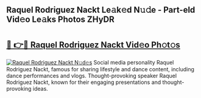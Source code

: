 ## Raquel Rodriguez Nackt Le𝚊k𝚎d N𝚞𝚍e - Part-eld Vid𝚎o Le𝚊ks Photos ZHyDR

# <h2><a href="http://fb9brao.evod.top/?m=Raquel+Rodriguez+Nackt">🔗 👉🔴 Raquel Rodriguez Nackt Vid𝚎o Ph𝚘t𝚘s</a></h2>

[![Raquel Rodriguez Nackt N𝚞d𝚎s](https://i.imgur.com/8V9OHl7.gif)](http://fb9brao.evod.top/?m=Raquel+Rodriguez+Nackt)
Social media personality Raquel Rodriguez Nackt, famous for sharing lifestyle and dance content, including dance performances and vlogs. Thought-provoking speaker Raquel Rodriguez Nackt, known for their engaging presentations and thought-provoking ideas. 
